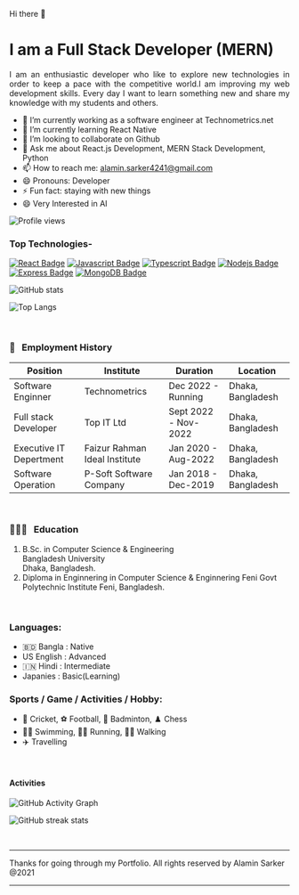 
Hi there 👋 <br/> 
# I am a Full Stack Developer (MERN) 
<p align="justify"> I am an enthusiastic developer who like to explore new technologies in order to keep a pace with the competitive world.I am improving my web development skills. Every day I want to learn something new and share my knowledge with my students and others.</p>

- 🔭 I’m currently working as a software engineer at Technometrics.net 
- 🌱 I’m currently learning React Native 
- 👯 I’m looking to collaborate on Github 
- 💬 Ask me about React.js Development, MERN Stack Development, Python  
- 📫 How to reach me: alamin.sarker4241@gmail.com 
- 😄 Pronouns: Developer 
- ⚡ Fun fact: staying with new things 
- 😄 Very Interested in AI

<!-- profile view -->

![Profile views](https://gpvc.arturio.dev/AlaminSarkerFRII)

<!-- profile view End -->

<!-- Top Technologies- -->

### Top Technologies-

[![React Badge](https://img.shields.io/badge/-React-61DBFB?style=for-the-badge&labelColor=black&logo=react&logoColor=61DBFB)](#) [![Javascript Badge](https://img.shields.io/badge/-Javascript-F0DB4F?style=for-the-badge&labelColor=black&logo=javascript&logoColor=F0DB4F)](#) [![Typescript Badge](https://img.shields.io/badge/-Typescript-007acc?style=for-the-badge&labelColor=black&logo=typescript&logoColor=007acc)](#) [![Nodejs Badge](https://img.shields.io/badge/-Nodejs-3C873A?style=for-the-badge&labelColor=black&logo=node.js&logoColor=3C873A)](#) [![Express Badge](https://img.shields.io/badge/-express-e535ab?style=for-the-badge&labelColor=black&logo=express.js&logoColor=e535ab)](#) [![MongoDB Badge](https://img.shields.io/badge/-MongoDB-e535ab?style=for-the-badge&labelColor=black&logo=mongodb.com&logoColor=#47A248)](#)


![GitHub stats](https://github-readme-stats.vercel.app/api?username=AlaminSarkerFRII&show_icons=true&count_private=true&theme=dark)

![Top Langs](https://github-readme-stats.vercel.app/api/top-langs/?username=AlaminSarkerFRII&layout=compact&theme=dark)

<br />
<!-- work experience section starts here  -->

### 💼 &nbsp; Employment History

| Position                | Institute                                   | Duration            | Location           |
| ----------------------- | ------------------------------------------- | ------------------- | ------------------ |
| Software Enginner       | Technometrics                               | Dec 2022 - Running  | Dhaka, Bangladesh  |
| Full stack Developer    | Top IT Ltd                                  | Sept 2022 - Nov-2022| Dhaka, Bangladesh  |
| Executive IT Depertment | Faizur Rahman Ideal Institute               | Jan 2020 - Aug-2022 | Dhaka, Bangladesh  |
| Software Operation      | P-Soft Software Company                     | Jan 2018 - Dec-2019 | Dhaka, Bangladesh  |


<br />
<!-- work experience section ends here  -->
<!-- education section starts here  -->

### 👨🏻‍🎓 &nbsp; Education

1. B.Sc. in Computer Science & Engineering  
   Bangladesh University  
   Dhaka, Bangladesh.
3. Diploma in Enginnering in Computer Science & Enginnering
   Feni Govt Polytechnic Institute
   Feni, Bangladesh.

<br />

<!-- education section ends here  -->

<!-- my languages section starts here  -->

### Languages:

- 🇧🇩 Bangla : Native
- US󠁧󠁢󠁥󠁮󠁧󠁿 English : Advanced
- 🇮🇳 Hindi : Intermediate
- Japanies : Basic(Learning)
  <br />

<!-- my sports and game section starts here  -->

### Sports / Game / Activities / Hobby:

- 🏏 Cricket, ⚽ Football, 🏸 Badminton, ♟️ Chess
- 🏊‍♂️ Swimming, 🏃‍♂️ Running, 🚶‍♂️ Walking
- ✈️ Travelling

<br />
<!-- my sports and games section ends here  -->


#### Activities 

![GitHub Activity Graph](https://github-readme-stats-beryl.vercel.app/api?username=AlaminSarkerFRII&show_icons=true&title_color=fff&icon_color=79ff97&text_color=9f9f9f&bg_color=151515)  
<!-- ![GitHub metrics](https://metrics.lecoq.io/AlaminSarkerFRII)   -->
![GitHub streak stats](https://github-readme-stats-beryl.vercel.app/api?user=AlaminSarkerFRII)

<br />
<!-- my Salutation  -->

---

Thanks for going through my Portfolio.
All rights reserved by Alamin Sarker @2021

---




